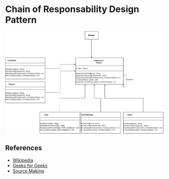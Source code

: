 # Chain of Responsability Design Pattern
![Pattern](https://github.com/Dreivko/ASO/blob/master/ASO/ASO/src/chainofresponsability/ChainofResponsability.png)

## References
<div>
  <ul>
    <li><a href="https://en.wikipedia.org/wiki/Chain-of-responsibility_pattern">Wikipedia</a></li>
    <li><a href="https://www.geeksforgeeks.org/chain-responsibility-design-pattern/">Geeks for Geeks</a></li>
    <li><a href="https://sourcemaking.com/design_patterns/chain_of_responsibility">Source Making</a></li>
  </ul>
</div>